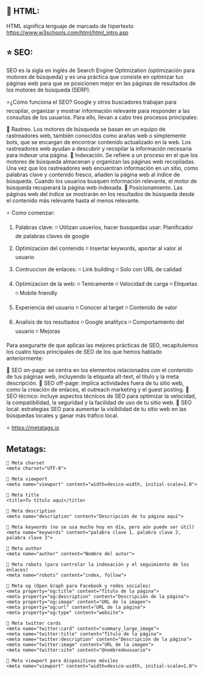 ## **🧡 HTML:**
HTML significa lenguaje de marcado de hipertexto
https://www.w3schools.com/html/html_intro.asp

## **⭐ SEO:**

SEO es la sigla en inglés de Search Engine Optimization (optimización para motores de búsqueda)
y es una práctica que consiste en optimizar tus páginas web para que se posicionen mejor
en las páginas de resultados de los motores de búsqueda (SERP).


⭐¿Cómo funciona el SEO?
Google y otros buscadores trabajan para recopilar, organizar y mostrar información relevante 
para responder a las consultas de los usuarios. Para ello, llevan a cabo tres procesos principales:

🔹 Rastreo. Los motores de búsqueda se basan en un equipo de rastreadores web, también conocidos como arañas web o simplemente bots, que se encargan de encontrar contenido actualizado en la web. Los rastreadores web ayudan a descubrir y recopilar la información necesaria para indexar una página.
🔹 Indexación. Se refiere a un proceso en el que los motores de búsqueda almacenan y organizan las páginas web recopiladas. Una vez que los rastreadores web encuentran información en un sitio, como palabras clave y contenido fresco, añaden la página web al índice de búsqueda. Cuando los usuarios busquen información relevante, el motor de búsqueda recuperará la página web indexada.
🔹 Posicionamiento. Las páginas web del índice se mostrarán en los resultados de búsqueda desde el contenido más relevante hasta el menos relevante.


⭐ Como comenzar:

1. Palabras clave:
◽ Utilizan usuerios, hacer busquedas
usar: Planificador de palabras claves de google

2. Optimizacion del contenido
◽ Insertar keywords, aportar al valor al usuario

3. Contruccion de enlaces:
◽ Link building
◽ Solo con URL de calidad

4. Optimizacion de la web:
◽ Tenicamente
◽ Velocidad de carga
◽ Etiquetas
◽ Mobile friendly

5. Experiencia del usuario
◽ Conocer al target
◽ Contenido de valor

6. Analisis de los resultados
◽ Google analitycs
◽ Comportamiento del usuario
◽ Mejoras


Para asegurarte de que aplicas las mejores prácticas de SEO, recapitulemos los cuatro tipos principales de SEO de los que hemos hablado anteriormente:

🔹 SEO on-page: se centra en los elementos relacionados con el contenido de tus páginas web, incluyendo la etiqueta alt-text, el título y la meta descripción.
🔹 SEO off-page: implica actividades fuera de tu sitio web, como la creación de enlaces, el outreach marketing y el guest posting.
🔹 SEO técnico: incluye aspectos técnicos de SEO para optimizar la velocidad, la compatibilidad, la seguridad y la facilidad de uso de tu sitio web.
🔹 SEO local: estrategias SEO para aumentar la visibilidad de tu sitio web en las búsquedas locales y ganar más tráfico local.

⭐ https://metatags.io

## Metatags:
```
🔰 Meta charset
<meta charset="UTF-8">

🔰 Meta viewport
<meta name="viewport" content="width=device-width, initial-scale=1.0">

🔰 Meta title
<title>Tu título aquí</title>

🔰 Meta description
<meta name="description" content="Descripción de tu página aquí">

🔰 Meta keywords (no se usa mucho hoy en día, pero aún puede ser útil)
<meta name="keywords" content="palabra clave 1, palabra clave 2, palabra clave 3">

🔰 Meta author
<meta name="author" content="Nombre del autor">

🔰 Meta robots (para controlar la indexación y el seguimiento de los enlaces)
<meta name="robots" content="index, follow">

🔰 Meta og (Open Graph para Facebook y redes sociales)
<meta property="og:title" content="Título de la página">
<meta property="og:description" content="Descripción de la página">
<meta property="og:image" content="URL de la imagen">
<meta property="og:url" content="URL de la página">
<meta property="og:type" content="website">

🔰 Meta twitter cards
<meta name="twitter:card" content="summary_large_image">
<meta name="twitter:title" content="Título de la página">
<meta name="twitter:description" content="Descripción de la página">
<meta name="twitter:image" content="URL de la imagen">
<meta name="twitter:site" content="@nombredeusuario">

🔰 Meta viewport para dispositivos móviles
<meta name="viewport" content="width=device-width, initial-scale=1.0">
```
